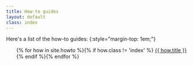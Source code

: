 ```yaml
---
title: How-to guides
layout: default
class: index
---
```

Here's a list of the how-to guides:
{:style="margin-top: 1em;"}

<p style="margin-left: 2em;">
{% for how in site.howto %}{% if how.class != 'index' %}
<a href="{{ how.url }}">{{ how.title }}</a><br/>
{% endif %}{% endfor %}
</p>
